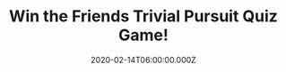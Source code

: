 ---
campaign-uuid: "c-2bc4205c-a76c-405f-ac81-4114697f54c5"
type: "Competition"
category: "Gifts"
date: "2020-02-14T06:00:00.000Z"
end-date: "2020-03-14T23:59:00.000Z"
disable-form: false
is_promoted: false
has_entry_page: true
title: "Win the Friends Trivial Pursuit Quiz Game!"
competition-description: "<p>If you are a true friends fan, you need to test your\
  \ knowledge with the friends trivial pursuit game. This edition contains 600 questions\
  \ based on all your favourite moments from the show.</p>\n<p>Want it? Enter below\
  \ for a chance to win.</p>\n"
hero-header: "Win the Friends Trivial Pursuit Quiz Game!"
terms-confirmation: "N/A"
banner-img: "https://assets.expresslyapp.com/asset-b1b2393e-9bf7-4338-afce-affe58b173c8.jpg"
logo-left-href: "aaa.nme.com"
logo-left-image: "https://assets.expresslyapp.com/asset-2e232ff0-85de-4b53-a4d5-b999dc85e070.jpg"
logo-left-title: "NME AAA"
bg-image-hero: "https://assets.expresslyapp.com/asset-282c3570-6cf9-45e3-9372-67a0b1c3a1cf.jpg"
bg-image-first: "https://assets.expresslyapp.com/asset-54fb80f3-a0be-487e-8d61-a173247b49fc.jpg"
section1-content: "<p>Woo-pah! If you are a true Friends fan, you need to test your\
  \ knowledge with the Friends Trivial Pursuit game! This edition contains 600 questions\
  \ based on all your favourite moments from Ross and Rachel’s Vegas wedding, to the\
  \ classic Holiday Armadillo.</p>\n<p>Test your trivia from Season 1 right through\
  \ to Season 10 and prepare to be totally bamboozled. The game is handy for any Friends\
  \ fan on the go, requiring no board and an easy to carry around in its bitesize\
  \ wedge case.</p>\n<p>Click below for a chance to win.</p>\n"
entry-title: "Win the Friends Trivial Pursuit Quiz Game!"
entry-content: "<p>Enter the draw to win the Friends Trivial Pursuit Quiz Game by\
  \ completing the form below before 23:59 on the 14th of March 2020.</p>\n"
has-winner: false
prize-description: "The Friends Trivial Pursuit Quiz Game!"
special-conditions: "Multiple entries are allowed up to one every day.\r\n\r\nThis\
  \ competition is also available on: https://club.expressly.io/competitions/friends-trivial-pursuit-quiz-game-giveaway"
country-restrictions:
- "GB"
---